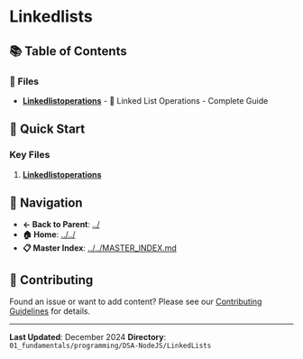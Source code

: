 # Linkedlists

## 📚 Table of Contents

### 📄 Files

- **[Linkedlistoperations](LinkedListOperations.md)** - 🔗 Linked List Operations - Complete Guide

## 🚀 Quick Start

### Key Files
1. **[Linkedlistoperations](LinkedListOperations.md)**

## 🔗 Navigation

- **← Back to Parent**: [../](../)
- **🏠 Home**: [../../](../..)
- **📋 Master Index**: [../../MASTER_INDEX.md](../..MASTER_INDEX.md)

## 🤝 Contributing

Found an issue or want to add content? Please see our [Contributing Guidelines](../../CONTRIBUTING.md) for details.

---

**Last Updated**: December 2024
**Directory**: `01_fundamentals/programming/DSA-NodeJS/LinkedLists`
